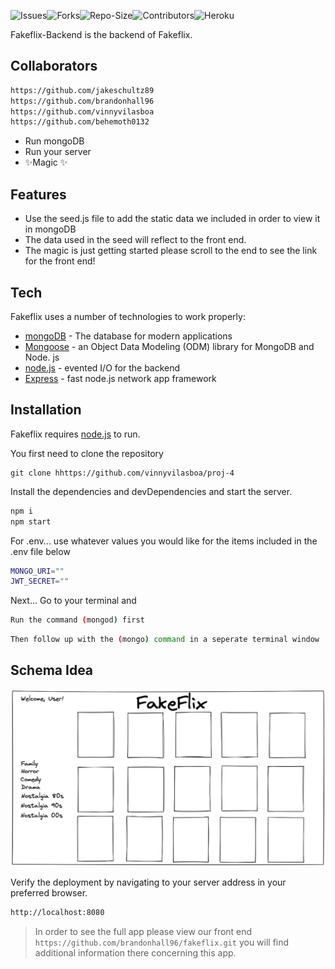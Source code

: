 ![Issues](https://img.shields.io/github/issues/jakeschultz89/Project-3-Backend)![Forks](https://img.shields.io/github/forks/jakeschultz89/Project-3-Backend)![Repo-Size](https://img.shields.io/github/repo-size/jakeschultz89/Project-3-Backend)![Contributors](https://img.shields.io/github/contributors/jakeschultz89/Project-3-Backend)![Heroku](https://heroku-badge.herokuapp.com/?app=heroku-badge)




Fakeflix-Backend is the backend of Fakeflix.

## Collaborators

 ```sh
 https://github.com/jakeschultz89
 https://github.com/brandonhall96
 https://github.com/vinnyvilasboa
 https://github.com/behemoth0132
 ```

- Run mongoDB  
- Run your server
- ✨Magic ✨

## Features

- Use the seed.js file to add the static data we included in order to view it in mongoDB
- The data used in the seed will reflect to the front end. 
- The magic is just getting started please scroll to the end to see the link for the front end!



## Tech

Fakeflix uses a number of technologies to work properly:

- [mongoDB] - The database for modern applications
- [Mongoose] - an Object Data Modeling (ODM) library for MongoDB and Node. js
- [node.js] - evented I/O for the backend
- [Express] - fast node.js network app framework


## Installation

Fakeflix requires [node.js](https://nodejs.org/) to run.

You first need to clone the repository
```
git clone hhttps://github.com/vinnyvilasboa/proj-4
```

Install the dependencies and devDependencies and start the server.

```sh
npm i
npm start
```

For .env... use whatever values you would like for the items included in the .env file below

```sh
MONGO_URI=""
JWT_SECRET=""
```
Next... Go to your terminal and 
```sh 
Run the command (mongod) first
```
```sh
Then follow up with the (mongo) command in a seperate terminal window
```
<!-- ![](https://media.giphy.com/media/JZd6XgaIkIUJMbuxUP/giphy.gif) -->

<!-- ## Code Snippets to be Proud of 

![](https://i.imgur.com/ES6BDXv.png)
> The above code snippet is something we are very proud of due to the fact that we went through alot of trial and error to get this to work. The purpose of the above function is to update a specific ```astro``` that has already been created, initially we used the ```update``` method and that didnt work because it only updated the first ```astro``` in the database instead of the one we tried to pull and update by the i.d.. Once we changed it to ```findByIDAndUpdate``` it fixed all of our problems but we defninently had to troubleshoot this for a few days but thankfully with some needed help we got it to work. -->

## Schema Idea
![](wireframe.png)
<!-- > Above is our thinking behind our schema's and how they connect the User schema is self explanitory it collects the information input by the user and saves it to the database, this schema connects to the ```Astros Scehma``` meaning a user can create an astro and conduct other things such as update and delete them. The other schemas are stactic data that we seeded into our databse from the Space-X-API ```https://github.com/r-spacex/SpaceX-API/tree/master/docs/v4```  -->



Verify the deployment by navigating to your server address in
your preferred browser.

```sh
http://localhost:8080
```

<!-- > our backend is also deployed on heroku at ```https://afternoon-lowlands-89410.herokuapp.com/``` -->

> In order to see the full app please view our front end ```https://github.com/brandonhall96/fakeflix.git```
> you will find additional information there concerning this app.






   [Mongoose]: <https://mongoosejs.com/>
   [node.js]: <http://nodejs.org>
   [express]: <http://expressjs.com>
   [mongoDB]: <https://www.mongodb.com/>